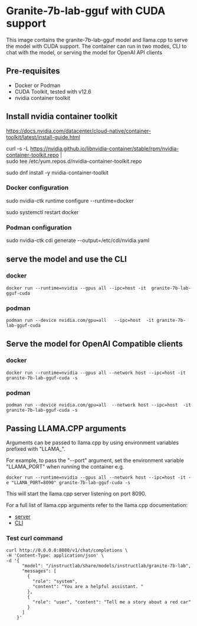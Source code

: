 # Granite-7b-lab-gguf with CUDA support


This image contains the granite-7b-lab-gguf model and llama.cpp to serve the model with CUDA support.  The container can run in two modes, CLI to chat with the model, or serving the model for OpenAI API clients

## Pre-requisites

* Docker or Podman
* CUDA Toolkit, tested with v12.6
* nvidia container toolkit

## Install nvidia container toolkit

https://docs.nvidia.com/datacenter/cloud-native/container-toolkit/latest/install-guide.html

curl -s -L https://nvidia.github.io/libnvidia-container/stable/rpm/nvidia-container-toolkit.repo | \
  sudo tee /etc/yum.repos.d/nvidia-container-toolkit.repo

sudo dnf install -y nvidia-container-toolkit

### Docker configuration

sudo nvidia-ctk runtime configure --runtime=docker

sudo systemctl restart docker

### Podman configuration

sudo nvidia-ctk cdi generate --output=/etc/cdi/nvidia.yaml

## serve the model and use the CLI

### docker

`docker run --runtime=nvidia --gpus all --ipc=host -it  granite-7b-lab-gguf-cuda`

### podman

`podman run --device nvidia.com/gpu=all   --ipc=host  -it granite-7b-lab-gguf-cuda`

## Serve the model for OpenAI Compatible clients


### docker

`docker run --runtime=nvidia --gpus all --network host --ipc=host -it  granite-7b-lab-gguf-cuda -s `

### podman

`podman run --device nvidia.com/gpu=all  --network host --ipc=host  -it granite-7b-lab-gguf-cuda -s`

## Passing LLAMA.CPP arguments

Arguments can be passed to llama.cpp by using environment variables prefixed with "LLAMA_".

For example, to pass the "--port" argument, set the environment variable "LLAMA_PORT" when running the container e.g.

`docker run --runtime=nvidia --gpus all --network host --ipc=host -it -e "LLAMA_PORT=8090" granite-7b-lab-gguf-cuda -s`

This will start the llama.cpp server listening on port 8090.

For a full list of llama.cpp arguments refer to the llama.cpp documentation:

* [server](https://github.com/ggerganov/llama.cpp/blob/master/examples/server/README.md)
* [CLI](https://github.com/ggerganov/llama.cpp/blob/master/examples/main/README.md#common-options)

### Test curl command

```
curl http://0.0.0.0:8080/v1/chat/completions \
-H 'Content-Type: application/json' \
-d '{
      "model": "/instructlab/share/models/instructlab/granite-7b-lab",
      "messages": [
        {
          "role": "system",
          "content": "You are a helpful assistant. "
        },
        {
          "role": "user", "content": "Tell me a story about a red car"
        }
      ]
    }'
  ```